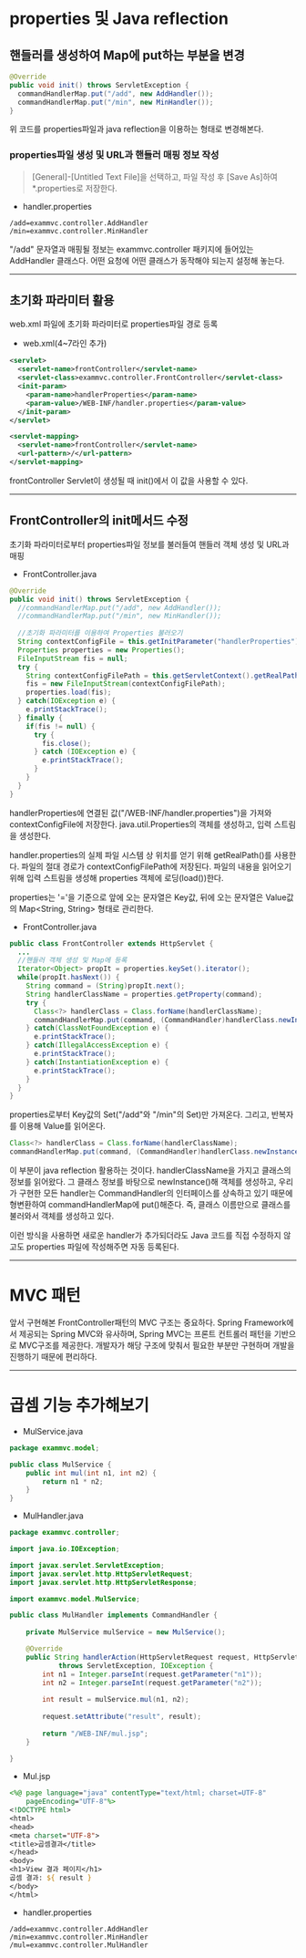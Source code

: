 # properties 및 Java reflection
## 핸들러를 생성하여 Map에 put하는 부분을 변경
```java
@Override
public void init() throws ServletException {
  commandHandlerMap.put("/add", new AddHandler());
  commandHandlerMap.put("/min", new MinHandler());
}
```
위 코드를 properties파일과 java reflection을 이용하는 형태로 변경해본다.
### properties파일 생성 및 URL과 핸들러 매핑 정보 작성
> [General]-[Untitled Text File]을 선택하고, 파일 작성 후 [Save As]하여 *.properties로 저장한다.

- handler.properties
```properties
/add=exammvc.controller.AddHandler
/min=exammvc.controller.MinHandler
```
"/add" 문자열과 매핑될 정보는 exammvc.controller 패키지에 들어있는 AddHandler 클래스다.
어떤 요청에 어떤 클래스가 동작해야 되는지 설정해 놓는다.
***
## 초기화 파라미터 활용
web.xml 파일에 초기화 파라미터로 properties파일 경로 등록
- web.xml(4~7라인 추가)
```xml
<servlet>
  <servlet-name>frontController</servlet-name>
  <servlet-class>exammvc.controller.FrontController</servlet-class>
  <init-param>
    <param-name>handlerProperties</param-name>
    <param-value>/WEB-INF/handler.properties</param-value>
  </init-param>
</servlet>

<servlet-mapping>
  <servlet-name>frontController</servlet-name>
  <url-pattern>/</url-pattern>
</servlet-mapping>
```
frontController Servlet이 생성될 때 init()에서 이 값을 사용할 수 있다.
***
## FrontController의 init메서드 수정
초기화 파라미터로부터 properties파일 정보를 불러들여 핸들러 객체 생성 및 URL과 매핑
- FrontController.java
```java
@Override
public void init() throws ServletException {
  //commandHandlerMap.put("/add", new AddHandler());
  //commandHandlerMap.put("/min", new MinHandler());
  
  //초기화 파라미터를 이용하여 Properties 불러오기
  String contextConfigFile = this.getInitParameter("handlerProperties");
  Properties properties = new Properties();
  FileInputStream fis = null;
  try {
    String contextConfigFilePath = this.getServletContext().getRealPath(contextConfigFile);
    fis = new FileInputStream(contextConfigFilePath);
    properties.load(fis);
  } catch(IOException e) {
    e.printStackTrace();
  } finally {
    if(fis != null) {
      try {
        fis.close();
      } catch (IOException e) {
        e.printStackTrace();
      }
    }
  }
}
```
handlerProperties에 연결된 <param-value>값("/WEB-INF/handler.properties")을 가져와 contextConfigFile에 저장한다.
java.util.Properties의 객체를 생성하고, 입력 스트림을 생성한다.

handler.properties의 실제 파일 시스템 상 위치를 얻기 위해 getRealPath()를 사용한다.
파일의 절대 경로가 contextConfigFilePath에 저장된다.
파일의 내용을 읽어오기 위해 입력 스트림을 생성해 properties 객체에 로딩(load())한다.

properties는 '='을 기준으로 앞에 오는 문자열은 Key값, 뒤에 오는 문자열은 Value값의 Map<String, String> 형태로 관리한다.
- FrontController.java
```java
public class FrontController extends HttpServlet {
  ...
  //핸들러 객체 생성 및 Map에 등록
  Iterator<Object> propIt = properties.keySet().iterator();
  while(propIt.hasNext()) {
    String command = (String)propIt.next();
    String handlerClassName = properties.getProperty(command);
    try {
      Class<?> handlerClass = Class.forName(handlerClassName);
      commandHandlerMap.put(command, (CommandHandler)handlerClass.newInstance());
    } catch(ClassNotFoundException e) {
      e.printStackTrace();
    } catch(IllegalAccessException e) {
      e.printStackTrace(); 
    } catch(InstantiationException e) {
      e.printStackTrace();
    }
  }
}
```
properties로부터 Key값의 Set("/add"와 "/min"의 Set)만 가져온다. 그리고, 반복자를 이용해 Value를 읽어온다.
```java
Class<?> handlerClass = Class.forName(handlerClassName);
commandHandlerMap.put(command, (CommandHandler)handlerClass.newInstance());
```
이 부분이 java reflection 활용하는 것이다. handlerClassName을 가지고 클래스의 정보를 읽어왔다.
그 클래스 정보를 바탕으로 newInstance()해 객체를 생성하고, 우리가 구현한 모든 handler는 CommandHandler의 인터페이스를 상속하고 있기 때문에 형변환하여 commandHandlerMap에 put()해준다.
즉, 클래스 이름만으로 클래스를 불러와서 객체를 생성하고 있다.

이런 방식을 사용하면 새로운 handler가 추가되더라도 Java 코드를 직접 수정하지 않고도 properties 파일에 작성해주면 자동 등록된다.
***
# MVC 패턴
앞서 구현해본 FrontController패턴의 MVC 구조는 중요하다.
Spring Framework에서 제공되는 Spring MVC와 유사하며, Spring MVC는 프론트 컨트롤러 패턴을 기반으로 MVC구조를 제공한다.
개발자가 해당 구조에 맞춰서 필요한 부분만 구현하며 개발을 진행하기 때문에 편리하다.
***
# 곱셈 기능 추가해보기
- MulService.java
```java
package exammvc.model;

public class MulService {
	public int mul(int n1, int n2) {
		return n1 * n2;
	}
}
```
- MulHandler.java
```java
package exammvc.controller;

import java.io.IOException;

import javax.servlet.ServletException;
import javax.servlet.http.HttpServletRequest;
import javax.servlet.http.HttpServletResponse;

import exammvc.model.MulService;

public class MulHandler implements CommandHandler {
	
	private MulService mulService = new MulService();

	@Override
	public String handlerAction(HttpServletRequest request, HttpServletResponse response)
			throws ServletException, IOException {
		int n1 = Integer.parseInt(request.getParameter("n1"));
		int n2 = Integer.parseInt(request.getParameter("n2"));
		
		int result = mulService.mul(n1, n2);
		
		request.setAttribute("result", result);
		
		return "/WEB-INF/mul.jsp";
	}
	
}
```
- Mul.jsp
```jsp
<%@ page language="java" contentType="text/html; charset=UTF-8"
    pageEncoding="UTF-8"%>
<!DOCTYPE html>
<html>
<head>
<meta charset="UTF-8">
<title>곱셈결과</title>
</head>
<body>
<h1>View 결과 페이지</h1>
곱셈 결과: ${ result }
</body>
</html>
```
- handler.properties
```properties
/add=exammvc.controller.AddHandler
/min=exammvc.controller.MinHandler
/mul=exammvc.controller.MulHandler
```
